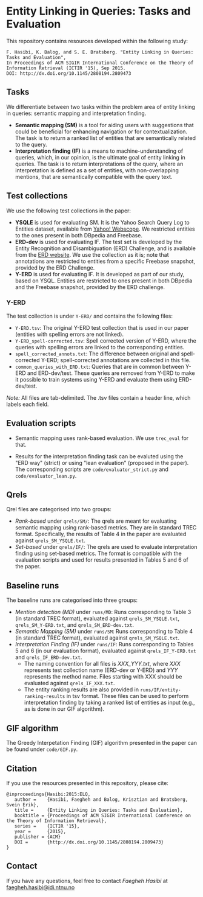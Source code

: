 # Entity Linking in Queries: Tasks and Evaluation

This repository contains resources developed within the following study:

    F. Hasibi, K. Balog, and S. E. Bratsberg. "Entity Linking in Queries: Tasks and Evaluation",
    In Proceedings of ACM SIGIR International Conference on the Theory of Information Retrieval (ICTIR '15), Sep 2015.
    DOI: http://dx.doi.org/10.1145/2808194.2809473
	

## Tasks

We differentiate between two tasks within the problem area of entity linking in queries: semantic mapping and interpretation finding.

- **Semantic mapping (SM)** is a tool for aiding users with suggestions that could be beneficial for enhancing navigation or for contextualization. The task is to return a ranked list of entities that are semantically related to the query.
- **Interpretation finding (IF)** is a means to machine-understanding of queries, which, in our opinion, is the ultimate goal of entity linking in queries. The task is to return interpretations of the query, where an interpretation is defined as a set of entities, with non-overlapping mentions, that are semantically compatible with the query text.
  

## Test collections

We use the following test collections in the paper:

- **YSQLE** is used for evaluating SM. It is the Yahoo Search Query Log to Entities dataset, available from [Yahoo! Webscope](http://webscope.sandbox.yahoo.com/catalog.php?datatype=l). We restricted entities to the ones present in both DBpedia and Freebase.
- **ERD-dev** is used for evaluating IF. The test set is developed by the Entity Recognition and Disambiguation (ERD) Challenge, and is available from the [ERD website](http://web-ngram.research.microsoft.com/ERD2014).  We use the collection as it is; note that annotations are restricted to entities from a specific Freebase snapshot, provided by the ERD Challenge.
- **Y-ERD** is used for evaluating IF. It is developed as part of our study, based on YSQL. Entities are restricted to ones present in both DBpedia and the Freebase snapshot, provided by the ERD challenge.

### Y-ERD  

The test collection is under ``Y-ERD/`` and contains the following files:

- ``Y-ERD.tsv``: The original Y-ERD test collection that is used in our paper (entities with spelling errors are not linked).
- ``Y-ERD_spell-corrected.tsv``: Spell corrected version of Y-ERD, where the queries with spelling errors are linked to the corresponding entities.
- ``spell_corrected_annots.txt``: The difference between original and spell-corrected Y-ERD; spell-corrected annotations are collected in this file.
- ``common_queries_with_ERD.txt``: Queries that are in common between Y-ERD and ERD-dev/test. These queries are removed from Y-ERD to make it possible to train systems using Y-ERD and evaluate them using ERD-dev/test.


*Note:* All files are tab-delimited. The .tsv files contain a header line, which labels each field.


## Evaluation scripts

  - Semantic mapping uses rank-based evaluation. We use `trec_eval` for that.

  - Results for the interpretation finding task can be evaluted using the "ERD way" (strict) or using "lean evaluation" (proposed in the paper). The corresponding scripts are ``code/evaluator_strict.py`` and ``code/evaluator_lean.py``.


## Qrels

Qrel files are categorised into two groups:

- *Rank-based* under ``qrels/SM/``: The qrels are meant for evaluating semantic mapping using rank-based metrics. They are in standard TREC format. Specifically, the results of Table 4 in the paper are evaluated against ``qrels_SM_YSQLE.txt``.
- *Set-based* under ``qrels/IF/``: The qrels are used to evaluate interpretation finding using set-based metrics. The format is compatible with the evaluation scripts and used for results presented in Tables 5 and 6 of the paper.


## Baseline runs

The baseline runs are categorised into three groups:

- *Mention detection (MD)* under ``runs/MD``: Runs corresponding to Table 3 (in standard TREC format),  evaluated against ``qrels_SM_YSQLE.txt``, ``qrels_SM_Y-ERD.txt``, and ``qrels_SM_ERD-dev.txt``.
- *Semantic Mapping (SM)* under ``runs/SM``: Runs corresponding to Table 4 (in standard TREC format), evaluated against ``qrels_SM_YSQLE.txt``.
- *Interpretation Finding (IF)* under ``runs/IF``: Runs corresponding to Tables 5 and 6 (in our evaluation format), evaluated against ``qrels_IF_Y-ERD.txt`` and ``qrels_IF_ERD-dev.txt``.
    - The naming convention for all files is *XXX_YYY.txt*, where *XXX* represents test collection name (ERD-dev or Y-ERD) and *YYY* represents the method name. Files starting with XXX should be evaluated against ``qrels_IF_XXX.txt``.
    - The entity ranking results are also provided in ``runs/IF/entity-ranking-results`` in tsv format. These files can be used to perform interpretation finding by taking a ranked list of entities as input (e.g., as is done in our GIF algorithm).


## GIF algorithm

The Greedy Interpetation Finding (GIF) algorithm presented in the paper can be found under ``code/GIF.py``.


## Citation

If you use the resources presented in this repository, please cite:

```
@inproceedings{Hasibi:2015:ELQ, 
   author =    {Hasibi, Faegheh and Balog, Krisztian and Bratsberg, Svein Erik},
   title =     {Entity Linking in Queries: Tasks and Evaluation},
   booktitle = {Proceedings of ACM SIGIR International Conference on the Theory of Information Retrieval},
   series =    {ICTIR '15},
   year =      {2015},
   publisher = {ACM}
   DOI =       {http://dx.doi.org/10.1145/2808194.2809473}
} 
```


## Contact

If you have any questions, feel free to contact *Faegheh Hasibi* at <faegheh.hasibi@idi.ntnu.no>
